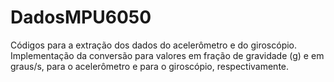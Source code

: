 # DadosMPU6050
Códigos para a extração dos dados do acelerômetro e do giroscópio. Implementação da conversão para valores em fração de gravidade (g) e em graus/s, para o acelerômetro e para o giroscópio, respectivamente.

